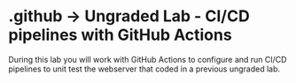 # .github -> Ungraded Lab - CI/CD pipelines with GitHub Actions

During this lab you will work with GitHub Actions to configure and run CI/CD pipelines to unit test the webserver that coded in a previous ungraded lab.

